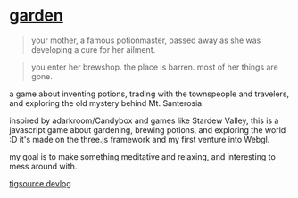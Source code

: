 # [garden](https://electriclantern.github.io/garden-2.1/)

> your mother, a famous potionmaster, passed away as she was developing a cure for her ailment. 

> you enter her brewshop. the place is barren. most of her things are gone.

a game about inventing potions, trading with the townspeople and travelers, and exploring the old mystery behind Mt. Santerosia.

inspired by adarkroom/Candybox and games like Stardew Valley, this is a javascript game about gardening, brewing potions, and exploring the world :D it's made on the three.js framework and my first venture into Webgl.

my goal is to make something meditative and relaxing, and interesting to mess around with.

[tigsource devlog](https://forums.tigsource.com/index.php?topic=66669.msg1398518#msg1398518)
